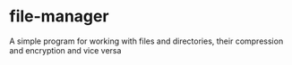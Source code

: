 # file-manager
A simple program for working with files and directories, their compression and encryption and vice versa
